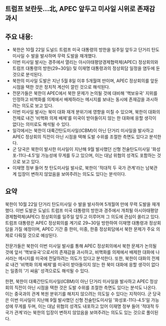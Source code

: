 ## 트럼프 보란듯…北, APEC 앞두고 미사일 시위로 존재감 과시

## 주요 내용:
*   북한은 10월 22일 도널드 트럼프 미국 대통령의 방한을 일주일 앞두고 단거리 탄도미사일 수 발을 발사하며 무력 도발을 재개했다.
*   이번 미사일 발사는 경주에서 열리는 아시아태평양경제협력체(APEC) 정상회의와 트럼프 대통령의 방한(29~30일) 및 이재명 대통령과의 정상회담 일정을 염두에 둔 것으로 분석된다.
*   북한의 미사일 도발은 지난 5월 8일 이후 5개월여 만이며, APEC 정상회의를 앞둔 시점을 택한 것은 정치적 계산이 깔린 것으로 해석된다.
*   전문가들은 북한이 APEC에서 북한 문제가 논의될 것에 대비해 '핵보유국' 지위를 인정하고 비핵화를 의제에서 배제하라는 메시지를 보내는 동시에 존재감을 과시하려는 의도로 보고 있다.
*   이번 미사일 발사는 북미 대화 재개 분위기에 영향을 미칠 수 있으며, 북한이 대화의 전제로 내건 '비핵화 의제 배제'를 미국이 받아들이지 않는 한 대화에 응할 생각이 없다는 의미로도 해석될 수 있다.
*   일각에서는 북한이 대륙간탄도미사일(ICBM)이 아닌 단거리 미사일을 발사하고 APEC 정상회의 직전이 아닌 시점을 택해 도발 수위를 조절한 측면도 있다고 분석한다.
*   군 당국은 북한이 발사한 미사일이 지난해 9월 발사했던 신형 전술탄도미사일 '화성포-11다-4.5'일 가능성에 무게를 두고 있으며, 이는 대남 위협의 성격도 포함하는 것으로 보고 있다.
*   이재명 정부 들어 첫 탄도미사일 발사로, 북한이 '적대적 두 국가 관계'라는 남북관계 입장이 변하지 않았음을 보여주려는 의도도 있다는 분석이다.

## 요약
북한이 10월 22일 단거리 탄도미사일 수 발을 발사하며 5개월여 만에 무력 도발을 재개했다. 이번 도발은 도널드 트럼프 미국 대통령의 방한과 경주에서 개최될 아시아태평양경제협력체(APEC) 정상회의를 일주일 앞두고 이루어져 그 의도에 관심이 쏠리고 있다. 트럼프 대통령은 APEC 정상회의를 계기로 29~30일 방한하여 이재명 대통령과 정상회담을 가질 예정이며, APEC 기간 중 한미, 미중, 한중 정상회담에서 북한 문제가 주요 의제로 다뤄질 것으로 예상된다.

전문가들은 북한이 이번 미사일 발사를 통해 APEC 정상회의에서 북한 문제가 논의될 것에 앞서 '핵보유국'으로서의 존재감을 과시하고, 비핵화를 의제에서 배제한 대화에 나서라는 메시지를 미국에 전달하려는 의도가 있다고 분석한다. 또한, 북한이 대화의 전제로 내건 '비핵화 의제 배제'를 미국이 받아들이지 않는 한 북미 대화에 응할 생각이 없다는 일종의 '기 싸움' 성격으로도 해석될 수 있다.

한편, 북한이 대륙간탄도미사일(ICBM)이 아닌 단거리 미사일을 발사하고 APEC 정상회의 직전이 아닌 시점을 택한 것은 도발 수위를 조절한 측면도 있다는 분석도 나온다. 이는 중국과의 관계 복원 분위기를 해치지 않으려는 의도일 수 있다는 지적이다. 군 당국은 이번 미사일이 지난해 9월 발사했던 신형 전술탄도미사일 '화성포-11다-4.5'일 가능성에 무게를 두며, 이는 대남 위협의 성격도 내포하고 있어 이재명 정부 들어 '적대적 두 국가 관계'라는 북한의 입장이 변하지 않았음을 보여주려는 의도도 있는 것으로 풀이된다.